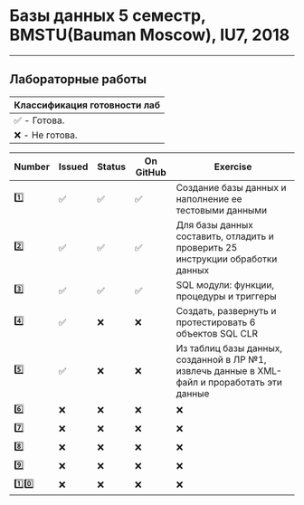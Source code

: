 # Базы данных 5 семестр, BMSTU(Bauman Moscow), IU7, 2018
---
<h2>Лабораторные работы</h2>

| Классификация готовности лаб |
|---|
| :white_check_mark: - Готова. |
| :x: - Не готова. |

| Number | Issued | Status | On GitHub | Exercise |
|------|---|------|----------|---|
| :one: | :white_check_mark: | :white_check_mark: | :white_check_mark: | Создание базы данных и наполнение ее тестовыми данными |
| :two: | :white_check_mark: | :white_check_mark: | :white_check_mark: | Для базы данных составить, отладить и проверить 25 инструкции обработки данных |
| :three: | :white_check_mark: | :white_check_mark: | :white_check_mark: | SQL модули: функции, процедуры и триггеры |
| :four: | :white_check_mark: | :x: | :x: | Создать, развернуть и протестировать 6 объектов SQL CLR |
| :five: | :white_check_mark: | :x: | :x: | Из таблиц базы данных, созданной в ЛР №1, извлечь данные в XML-файл и проработать эти данные |
| :six: | :x: | :x: | :x: | :x: |
| :seven: | :x: | :x: | :x: | :x: |
| :eight: | :x: | :x: | :x: | :x: |
| :nine: | :x: | :x: | :x: | :x: |
| :one::zero: | :x: | :x: | :x: | :x: |

